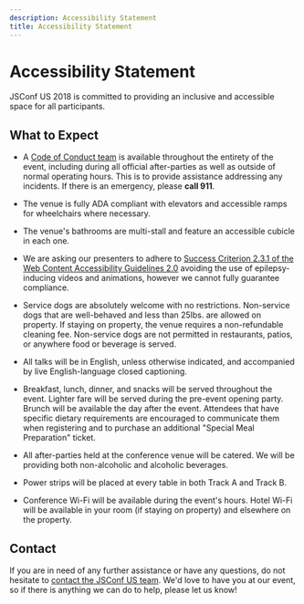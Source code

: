 ```yaml
---
description: Accessibility Statement
title: Accessibility Statement
---
```


# Accessibility Statement

JSConf US 2018 is committed to providing an inclusive and accessible space for all participants.

## What to Expect

* A [Code of Conduct team](/code-of-conduct/#reporting) is available throughout the entirety of the event, including during all official after-parties as well as outside of normal operating hours. This is to provide assistance addressing any incidents. If there is an emergency, please **call 911**.

* The venue is fully ADA compliant with elevators and accessible ramps for wheelchairs where necessary.

* The venue's bathrooms are multi-stall and feature an accessible cubicle in each one.

* We are asking our presenters to adhere to [Success Criterion 2.3.1 of the Web Content Accessibility Guidelines 2.0](https://www.w3.org/TR/UNDERSTANDING-WCAG20/seizure-does-not-violate.html) avoiding the use of epilepsy-inducing videos and animations, however we cannot fully guarantee compliance.

* Service dogs are absolutely welcome with no restrictions. Non-service dogs that are well-behaved and less than 25lbs. are allowed on property. If staying on property, the venue requires a non-refundable cleaning fee. Non-service dogs are not permitted in restaurants, patios, or anywhere food or beverage is served.

* All talks will be in English, unless otherwise indicated, and accompanied by live English-language closed captioning.

* Breakfast, lunch, dinner, and snacks will be served throughout the event. Lighter fare will be served during the pre-event opening party. Brunch will be available the day after the event. Attendees that have specific dietary requirements are encouraged to communicate them when registering and to purchase an additional "Special Meal Preparation" ticket.

* All after-parties held at the conference venue will be catered. We will be providing both non-alcoholic and alcoholic beverages.

* Power strips will be placed at every table in both Track A and Track B.

* Conference Wi-Fi will be available during the event's hours. Hotel Wi-Fi will be available in your room (if staying on property) and elsewhere on the property.

## Contact

If you are in need of any further assistance or have any questions, do not hesitate to [contact the JSConf US team](mailto:derek@jsconf.us). We'd love to have you at our event, so if there is anything we can do to help, please let us know!
